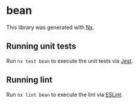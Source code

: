 # bean

This library was generated with [Nx](https://nx.dev).

## Running unit tests

Run `nx test bean` to execute the unit tests via [Jest](https://jestjs.io).

## Running lint

Run `nx lint bean` to execute the lint via [ESLint](https://eslint.org/).
